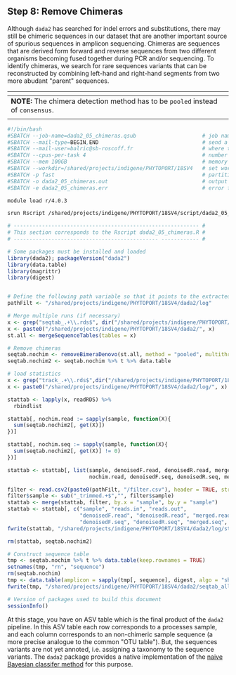## **Step 8: Remove Chimeras**
Although `dada2` has searched for indel errors and substitutions, there may still be chimeric sequences in our dataset that are another important source of spurious sequences in amplicon sequencing. Chimeras are sequences that are derived form forward and reverse sequences from two different organisms becoming fused together during PCR and/or sequencing. To identify chimeras, we search for rare sequences variants that can be reconstructed by combining left-hand and right-hand segments from two more abudant "parent" sequences.

| <span> |
| :------------------------------------------------------------------------------------------------------------ |
| **NOTE:** The chimera detection method has to be `pooled` instead of `consensus`. |
| <span> |

```bash
#!/bin/bash
#SBATCH --job-name=dada2_05_chimeras.qsub                     # job name
#SBATCH --mail-type=BEGIN,END                                 # send a mail at the end of job
#SBATCH --mail-user=balric@sb-roscoff.fr                      # where to send mail
#SBATCH --cpus-per-task 4                                     # number of CPUs required per task
#SBATCH --mem 100GB                                           # memory per processor
#SBATCH --workdir=/shared/projects/indigene/PHYTOPORT/18SV4   # set working directory
#SBATCH -p fast                                               # partition
#SBATCH -o dada2_05_chimeras.out                              # output file
#SBATCH -e dada2_05_chimeras.err                              # error file

module load r/4.0.3

srun Rscript /shared/projects/indigene/PHYTOPORT/18SV4/script/dada2_05_chimeras.R
```

```r
# ----------------------------------------------------------- #
# This section corresponds to the Rscript dada2_05_chimeras.R #
# ---------------------------------------------- ------------ #

# Some packages must be installed and loaded
library(dada2); packageVersion("dada2")
library(data.table)
library(magrittr)
library(digest)


# Define the following path variable so that it points to the extracted directory
pathFilt <- "/shared/projects/indigene/PHYTOPORT/18SV4/dada2/log"

# Merge multiple runs (if necessary)
x <- grep("seqtab_.+\\.rds$", dir("/shared/projects/indigene/PHYTOPORT/18SV4/dada2/"), value = TRUE)
x <- paste0("/shared/projects/indigene/PHYTOPORT/18SV4/dada2/", x)
st.all <- mergeSequenceTables(tables = x)

# Remove chimeras
seqtab.nochim <- removeBimeraDenovo(st.all, method = "pooled", multithread = TRUE)
seqtab.nochim2 <- seqtab.nochim %>% t %>% data.table

# load statistics
x <- grep("track_.+\\.rds$",dir("/shared/projects/indigene/PHYTOPORT/18SV4/dada2/log/"), value = TRUE)
x <- paste0("/shared/projects/indigene/PHYTOPORT/18SV4/dada2/log/", x)

stattab <- lapply(x, readRDS) %>%
  rbindlist

stattab[, nochim.read := sapply(sample, function(X){
  sum(seqtab.nochim2[, get(X)])
})]

stattab[, nochim.seq := sapply(sample, function(X){
  sum(seqtab.nochim2[, get(X)] != 0)
})]

stattab <- stattab[, list(sample, denoisedF.read, denoisedR.read, merged.read, 
                          nochim.read, denoisedF.seq, denoisedR.seq, merged.seq, nochim.seq)]

filter <- read.csv2(paste0(pathFilt, "/filter.csv"), header = TRUE, stringsAsFactors = FALSE)
filter$sample <- sub("_trimmed.+$","", filter$sample)
stattab <- merge(stattab, filter, by.x = "sample", by.y = "sample")
stattab <- stattab[, c("sample", "reads.in", "reads.out",
                       "denoisedF.read", "denoisedR.read", "merged.read", "nochim.read",
                       "denoisedF.seq", "denoisedR.seq", "merged.seq", "nochim.seq")]
fwrite(stattab, "/shared/projects/indigene/PHYTOPORT/18SV4/dada2/log/statistics.tsv", sep = "\t")

rm(stattab, seqtab.nochim2)

# Construct sequence table
tmp <- seqtab.nochim %>% t %>% data.table(keep.rownames = TRUE)
setnames(tmp, "rn", "sequence")
rm(seqtab.nochim)
tmp <- data.table(amplicon = sapply(tmp[, sequence], digest, algo = "sha1"), tmp)
fwrite(tmp, "/shared/projects/indigene/PHYTOPORT/18SV4/dada2/seqtab_all.tsv", sep = "\t")

# Version of packages used to build this document
sessionInfo()
```
At this stage, you have on ASV table which is the final product of the `dada2` pipeline. In this ASV table each row corresponds to a processes sample, and each column corresponds to an non-chimeric sample sequence (a more precise analogue to the common "OTU table"). But, the sequences variants are not yet annoted, i.e. assigning a taxonomy to the sequence variants. The `dada2` package provides a native implementation of the [naive Bayesian classifer method](https://aem.asm.org/content/73/16/5261.long) for this purpose.
